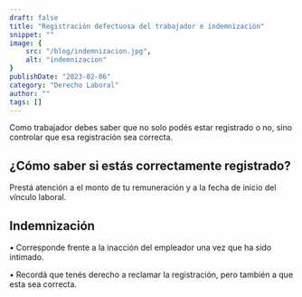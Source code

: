 ```yaml
---
draft: false
title: "Registración defectuosa del trabajador e indemnización"
snippet: ""
image: {
    src: "/blog/indemnizacion.jpg",
    alt: "indemnizacion"
}
publishDate: "2023-02-06"
category: "Derecho Laboral"
author: ""
tags: []
---
```


Como trabajador debes saber que no solo podés estar registrado o no, sino controlar que esa registración sea correcta.

## ¿Cómo saber si estás correctamente registrado?

Prestá atención a el monto de tu remuneración y a la fecha de inicio del vínculo laboral.

## Indemnización

• Corresponde frente a la inacción del empleador una vez que ha sido intimado.

• Recordá que tenés derecho a reclamar la registración, pero también a que esta sea correcta.
